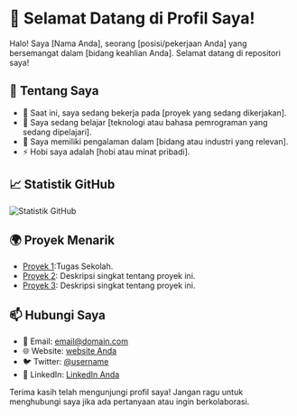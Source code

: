 # 👋 Selamat Datang di Profil Saya!

Halo! Saya [Nama Anda], seorang [posisi/pekerjaan Anda] yang bersemangat dalam [bidang keahlian Anda]. Selamat datang di repositori saya!

## 🔧 Tentang Saya

- 🔭 Saat ini, saya sedang bekerja pada [proyek yang sedang dikerjakan].
- 🌱 Saya sedang belajar [teknologi atau bahasa pemrograman yang sedang dipelajari].
- 💼 Saya memiliki pengalaman dalam [bidang atau industri yang relevan].
- ⚡ Hobi saya adalah [hobi atau minat pribadi].

## 📈 Statistik GitHub

![Statistik GitHub](https://github-readme-stats.vercel.app/api?username=fandh1&show_icons=true&theme=radical)

## 🌍 Proyek Menarik

- [Proyek 1]([link-ke-proyek1](https://github.com/fandh1/online-shop)):Tugas Sekolah.
- [Proyek 2](link-ke-proyek2): Deskripsi singkat tentang proyek ini.
- [Proyek 3](link-ke-proyek3): Deskripsi singkat tentang proyek ini.

## 📫 Hubungi Saya

- 📧 Email: [email@domain.com](mailto:email@domain.com)
- 🌐 Website: [website Anda](https://website-anda.com)
- 🐦 Twitter: [@username](https://twitter.com/username)
- 💼 LinkedIn: [LinkedIn Anda](https://linkedin.com/in/username)

Terima kasih telah mengunjungi profil saya! Jangan ragu untuk menghubungi saya jika ada pertanyaan atau ingin berkolaborasi.
